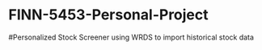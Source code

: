 # FINN-5453-Personal-Project
#Personalized Stock Screener using WRDS to import historical stock data
